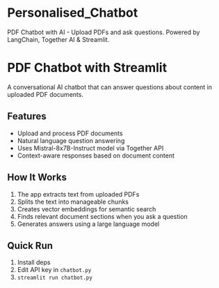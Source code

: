 # Personalised_Chatbot
PDF Chatbot with AI - Upload PDFs and ask questions. Powered by LangChain, Together AI &amp; Streamlit.

# PDF Chatbot with Streamlit

A conversational AI chatbot that can answer questions about content in uploaded PDF documents.


## Features

- Upload and process PDF documents
- Natural language question answering
- Uses Mistral-8x7B-Instruct model via Together API
- Context-aware responses based on document content

## How It Works

1. The app extracts text from uploaded PDFs
2. Splits the text into manageable chunks
3. Creates vector embeddings for semantic search
4. Finds relevant document sections when you ask a question
5. Generates answers using a large language model

## Quick Run
1. Install deps  
2. Edit API key in `chatbot.py`  
3. `streamlit run chatbot.py`
